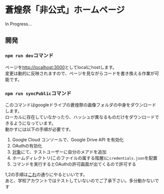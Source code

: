 # 蒼煌祭「非公式」ホームページ

In Progress...

## 開発

### `npm run dev`コマンド
ページを[http://localhost:3000](http://localhost:3000)としてlocalにhostします。  
変更は動的に反映されますので、ページを見ながらコードを書き換える作業が可能です。

### `npm run syncPublic`コマンド

このコマンドはgoogleドライブの蒼煌祭の画像フォルダの中身をダウンロードします。  
ローカルに存在していなかったり、ハッシュが異なるものだけをダウンロードできるようになっています。  
動かすには以下の手順が必要です。

1. Google Cloud コンソールで、Google Drive API を有効化
2. OAuthの有効化
3. [対象](https://console.cloud.google.com/auth/audience)にて、テストユーザーに自分のメアドを追加
4. ホームディレクトリ(このファイルの属する階層)に`credentials.json`を配置
5. コマンドを実行するとOAuthの許可画面が出てくるので許可する

1,2の手順は[これ](https://developers.google.com/workspace/drive/api/quickstart/nodejs?hl=ja)の通りにやるといいです。  
あと、学校アカウントではテストしていないのでご了承下さい。多分動かないです
